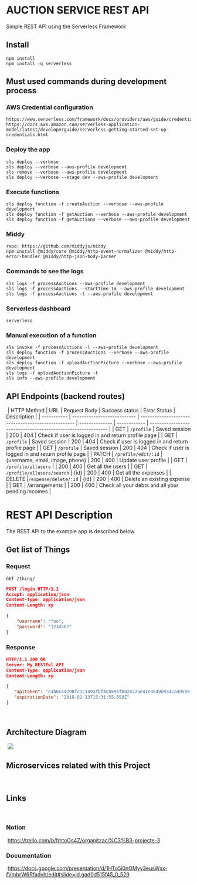 # AUCTION SERVICE REST API

Simple REST API using the Serverless Framework

## Install

    npm install
    npm install -g serverless

## Must used commands during development process

### AWS Credential configuration

    https://www.serverless.com/framework/docs/providers/aws/guide/credentials/
    https://docs.aws.amazon.com/serverless-application-model/latest/developerguide/serverless-getting-started-set-up-credentials.html

### Deploy the app

    sls deploy --verbose
    sls deploy --verbose --aws-profile development
    sls remove --verbose --aws-profile development
    sls deploy --verbose --stage dev --aws-profile development

### Execute functions

    sls deploy function -f createAuction --verbose --aws-profile development
    sls deploy function -f getAuction --verbose --aws-profile development
    sls deploy function -f getAuctions --verbose --aws-profile development

### Middy

    repo: https://github.com/middyjs/middy
    npm install @middy/core @middy/http-event-normalizer @middy/http-error-handler @middy/http-json-body-parser

### Commands to see the logs

    sls logs -f processAuctions --aws-profile development
    sls logs -f processAuctions --startTime 1m --aws-profile development
    sls logs -f processAuctions -t --aws-profile development

### Serverless dashboard

    serverless

### Manual execution of a function

    sls invoke -f processAuctions -l --aws-profile development
    sls deploy function -f processAuctions --verbose --aws-profile development
    sls deploy function -f uploadAuctionPicture --verbose --aws-profile development
    sls logs -f uploadAuctionPicture -t
    sls info --aws-profile development

## API Endpoints (backend routes)

​
| HTTP Method | URL | Request Body | Success status | Error Status | Description |
| ----------- | --------------------------- | -------------------------------------------------- | -------------- | ------------ | ------------------------------------------------------------ |
| GET | `/profile` | Saved session | 200 | 404 | Check if user is logged in and return profile page |
| GET | `/profile` | Saved session | 200 | 404 | Check if user is logged in and return profile page |
| GET | `/profile` | Saved session | 200 | 404 | Check if user is logged in and return profile page |
| PATCH | `/profile/edit/:id` | {username, email, image, phone} | 200 | 400 | Update user profile |
| GET | `/profile/allusers` | | 200 | 400 | Get all the users |
| GET | `/profile/allusers/search` | {id} | 200 | 400 | Get all the expenses | | DELETE |`/expense/delete/:id` | {id} | 200 | 400 | Delete an existing expense |
| GET | /arrangements | | 200 | 400 | Check all your debts and all your pending incomes |
​
​

# REST API Description

The REST API to the example app is described below.

## Get list of Things

### Request

`GET /thing/`

```json
POST /login HTTP/1.1
Accept: application/json
Content-Type: application/json
Content-Length: xy

{
    "username": "foo",
    "password": "1234567"
}
```

### Response

```json
HTTP/1.1 200 OK
Server: My RESTful API
Content-Type: application/json
Content-Length: xy

{
   "apitoken": "e3b0c44298fc1c149afbf4c8996fb92427ae41e4649b934ca495991b7852b855",
   "expirationDate": "2018-02-13T15:31:55.559Z"
}
```

​

## Architecture Diagram

​
<img src="./src/pages/images/wireframes-project3.png"/>

## Microservices related with this Project

​
​

## Links

​

### Notion

​
https://trello.com/b/fmtoOs4Z/organitzaci%C3%B3-projecte-3
​

### Documentation

​
https://docs.google.com/presentation/d/1HTo5i0nOMyy3eusWxx-fVmbrW6Rfadvh/edit#slide=id.gad0d515f45_0_529
